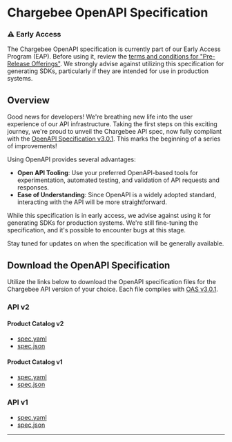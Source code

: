 # Chargebee OpenAPI Specification

### ⚠️ Early Access

The Chargebee OpenAPI specification is currently part of our Early Access Program (EAP). Before using it, review the [terms and conditions for "Pre-Release Offerings"](https://www.chargebee.com/company/terms/#your_rights). We strongly advise against utilizing this specification for generating SDKs, particularly if they are intended for use in production systems.

## Overview

Good news for developers! We're breathing new life into the user experience of our API infrastructure. Taking the first steps on this exciting journey, we're proud to unveil the Chargebee API spec, now fully compliant with the [OpenAPI Specification v3.0.1](https://spec.openapis.org/oas/v3.0.1). This marks the beginning of a series of improvements!

Using OpenAPI provides several advantages:
- **Open API Tooling**: Use your preferred OpenAPI-based tools for experimentation, automated testing, and validation of API requests and responses.
- **Ease of Understanding**: Since OpenAPI is a widely adopted standard, interacting with the API will be more straightforward.

While this specification is in early access, we advise against using it for generating SDKs for production systems. We're still fine-tuning the specification, and it's possible to encounter bugs at this stage.

Stay tuned for updates on when the specification will be generally available.

## Download the OpenAPI Specification
Utilize the links below to download the OpenAPI specification files for the Chargebee API version of your choice. Each file complies with [OAS v3.0.1](https://spec.openapis.org/oas/v3.0.1).

### API v2 
#### Product Catalog v2
- [spec.yaml](https://api-assets.chargebee.com/v2-pcv2/index.yaml)
- [spec.json](https://api-assets.chargebee.com/v2-pcv2/index.json)

#### Product Catalog v1 
- [spec.yaml](https://api-assets.chargebee.com/v2-pcv1/index.yaml)
- [spec.json](https://api-assets.chargebee.com/v2-pcv1/index.json)

### API v1
- [spec.yaml](https://api-assets.chargebee.com/v1/index.yaml)
- [spec.json](https://api-assets.chargebee.com/v1/index.json)

---

